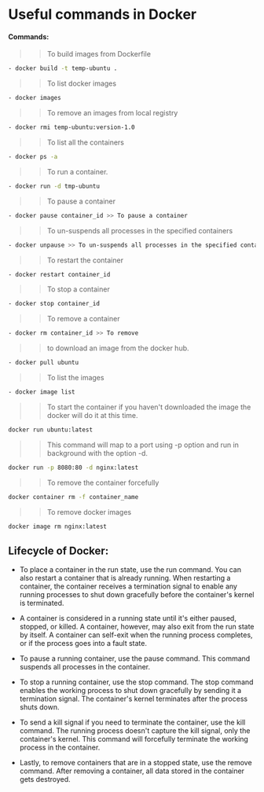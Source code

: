 # Useful commands in Docker


#### Commands:

>> To build images from Dockerfile

```sh
- docker build -t temp-ubuntu .  
```

>> To list docker images

```sh
- docker images 
```

>> To remove an images from local registry

```sh
- docker rmi temp-ubuntu:version-1.0 
```

>> To list all the containers

```sh
- docker ps -a 
```

>> To run a container.

```sh
- docker run -d tmp-ubuntu 
```
>> To pause a container
```sh
- docker pause container_id >> To pause a container
```
>> To un-suspends all processes in the specified containers
```sh
- docker unpause >> To un-suspends all processes in the specified containers
```
>> To restart the container
```sh
- docker restart container_id 
```
>> To stop a container
```sh
- docker stop container_id 
```
>> To remove a container
```sh
- docker rm container_id >> To remove
```
>> to download an image from the docker hub.
```sh
- docker pull ubuntu 
```
>> To list the images 
```sh
- docker image list 
```
>> To start the container if you haven't downloaded the image the docker will do it at this time.
```sh
docker run ubuntu:latest 
```
>> This command will map to a port using -p option and run in background with the option -d.
```sh
docker run -p 8080:80 -d nginx:latest 
```
>> To remove the container forcefully
```sh
docker container rm -f container_name 
```
>> To remove docker images
```sh
docker image rm nginx:latest 
```



## Lifecycle of  Docker:

- To place a container in the run state, use the run command. You can also restart a container that is already running. When restarting a container, the container receives a termination signal to enable any running processes to shut down gracefully before the container's kernel is terminated.

- A container is considered in a running state until it's either paused, stopped, or killed. A container, however, may also exit from the run state by itself. A container can self-exit when the running process completes, or if the process goes into a fault state.

- To pause a running container, use the pause command. This command suspends all processes in the container.

- To stop a running container, use the stop command. The stop command enables the working process to shut down gracefully by sending it a termination signal. The container's kernel terminates after the process shuts down.

- To send a kill signal if you need to terminate the container, use the kill command. The running process doesn't capture the kill signal, only the container's kernel. This command will forcefully terminate the working process in the container.

- Lastly, to remove containers that are in a stopped state, use the remove command. After removing a container, all data stored in the container gets destroyed.
